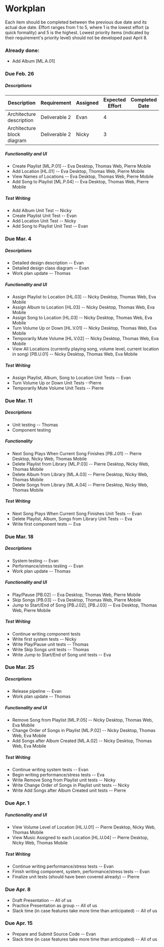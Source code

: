 # Workplan
Each item should be completed between the previous due date and its actual due date. Effort ranges from 1 to 5, where 1 is the lowest effort (a quick formality) and 5 is the highest. Lowest priority items (indicated by their requirement's priority level) should not be developed past April 8.

### Already done:
- Add Album [ML.A.01]

### Due Feb. 26
##### Descriptions

| Description | Requirement | Assigned | Expected Effort | Completed Date | Actual Effort |
| ----- | ----- | ----- | ----- | ----- | ----- |
| Architecture description | Deliverable 2 | Evan | 4 | | |
| Architecture block diagram | Deliverable 2 | Nicky | 3 | | |

##### Functionality and UI
- Create Playlist [ML.P.01] -- Eva Desktop, Thomas Web, Pierre Mobile
- Add Location [HL.01] --  Eva Desktop, Thomas Web, Pierre Mobile
- View Names of Locations -- Eva Desktop, Thomas Web, Pierre Mobile
- Add Song to Playlist [ML.P.04] -- Eva Desktop, Thomas Web, Pierre Mobile
##### Test Writing
- Add Album Unit Test -- Nicky
- Create Playlist Unit Test -- Evan
- Add Location Unit Test -- Nicky
- Add Song to Playlist Unit Test -- Evan

### Due Mar. 4
##### Descriptions
- Detailed design description -- Evan
- Detailed design class diagram -- Evan
- Work plan update -- Thomas
##### Functionality and UI
- Assign Playlist to Location [HL.03] -- Nicky Desktop, Thomas Web, Eva Mobile
- Assign Album to Location [HL.03] -- Nicky Desktop, Thomas Web, Eva Mobile
- Assign Song to Location [HL.03] -- Nicky Desktop, Thomas Web, Eva Mobile
- Turn Volume Up or Down [HL.V.01] -- Nicky Desktop, Thomas Web, Eva Mobile
- Temporarily Mute Volume [HL.V.02] -- Nicky Desktop, Thomas Web, Eva Mobile
- View All Locations (currently playing song, volume level, current location in song) [PB.U.01] -- Nicky Desktop, Thomas Web, Eva Mobile
##### Test Writing
- Assign Playlist, Album, Song to Location Unit Tests -- Evan
- Turn Volume Up or Down Unit Tests --Pierre
- Temporarily Mute Volume Unit Tests -- Pierre

### Due Mar. 11
##### Descriptions
- Unit testing -- Thomas
- Component testing
##### Functionality
- Next Song Plays When Current Song Finishes [PB.J.01] -- Pierre Desktop, Nicky Web, Thomas Mobile
- Delete Playlist from Library [ML.P.03] -- Pierre Desktop, Nicky Web, Thomas Mobile
- Delete Album from Library [ML.A.03] -- Pierre Desktop, Nicky Web, Thomas Mobile
- Delete Songs from Library [ML.A.04] -- Pierre Desktop, Nicky Web, Thomas Mobile
##### Test Writing
- Next Song Plays When Current Song Finishes Unit Tests -- Evan
- Delete Playlist, Album, Songs from Library Unit Tests -- Eva
- Write first component tests -- Eva


### Due Mar. 18
##### Descriptions
- System testing -- Evan
- Performance/stress testing -- Evan
- Work plan update -- Thomas
##### Functionality and UI
- Play/Pause [PB.02] -- Eva Desktop, Thomas Web, Pierre Mobile
- Skip Songs [PB.03] -- Eva Desktop, Thomas Web, Pierre Mobile
- Jump to Start/End of Song [PB.J.02], [PB.J.03] -- Eva Desktop, Thomas Web, Pierre Mobile
##### Test Writing
- Continue writing component tests
- Write first system tests -- Nicky
- Write Play/Pause unit tests -- Thomas
- Write Skip Songs unit tests -- Thomas
- Write Jump to Start/End of Song unit tests -- Eva

### Due Mar. 25
##### Descriptions
- Release pipeline -- Evan
- Work plan update -- Thomas
##### Functionality and UI
- Remove Song from Playlist [ML.P.05] -- Nicky Desktop, Thomas Web, Eva Mobile
- Change Order of Songs in Playlist [ML.P.02] -- Nicky Desktop, Thomas Web, Eva Mobile
- Add Songs after Album Created [ML.A.02] -- Nicky Desktop, Thomas Web, Eva Mobile
##### Test Writing
- Continue writing system tests -- Evan
- Begin writing performance/stress tests -- Eva
- Write Remove Song from Playlist unit tests -- Nicky
- Write Change Order of Songs in Playlist unit tests -- Nicky
- Write Add Songs after Album Created unit tests -- Pierre

### Due Apr. 1
##### Functionality and UI
- View Volume Level of Location [HL.U.01] -- Pierre Desktop, Nicky Web, Thomas Mobile
- View Music Assigned to each Location [HL.U.04] -- Pierre Desktop, Nicky Web, Thomas Mobile
##### Test Writing
- Continue writing performance/stress tests -- Evan
- Finish writing component, system, performance/stress tests -- Evan
- Finalize unit tests (should have been covered already) -- Pierre

### Due Apr. 8
- Draft Presentation -- All of us
- Practice Presentation as group -- All of us
- Slack time (in case features take more time than anticipated) -- All of us

### Due Apr. 15
- Prepare and Submit Source Code -- Evan
- Slack time (in case features take more time than anticipated) -- All of us
